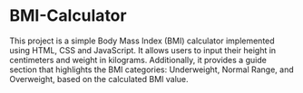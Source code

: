 # BMI-Calculator
This project is a simple Body Mass Index (BMI) calculator implemented using HTML, CSS and JavaScript. It allows users to input their height in centimeters and weight in kilograms. Additionally, it provides a guide section that highlights the BMI categories: Underweight, Normal Range, and Overweight, based on the calculated BMI value.
